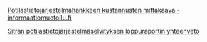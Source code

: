 
[Potilastietojärjestelmähankkeen kustannusten mittakaava - informaatiomuotoilu.fi](http://informaatiomuotoilu.fi/2012/09/potilastietojarjestelmahankkeen-kustannusten-mittakaava/)

[Sitran potilastietojärjestelmäselvityksen loppuraportin yhteenveto](http://www.sitra.fi/NR/rdonlyres/EC4CA5AD-634B-4F80-8ACC-6E70FFAEAFFF/0/Sirius_Potilastietoj%C3%A4rjestelm%C3%A4kartoitus_tiivistelm%C3%A4.pdf)
